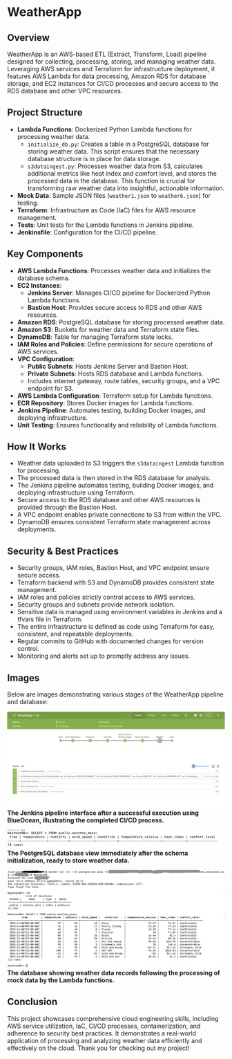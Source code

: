 # WeatherApp

## Overview
WeatherApp is an AWS-based ETL (Extract, Transform, Load) pipeline designed for collecting, processing, storing, and managing weather data. Leveraging AWS services and Terraform for infrastructure deployment, it features AWS Lambda for data processing, Amazon RDS for database storage, and EC2 instances for CI/CD processes and secure access to the RDS database and other VPC resources.

## Project Structure
- **Lambda Functions**: Dockerized Python Lambda functions for processing weather data.
  - `initialize_db.py`: Creates a table in a PostgreSQL database for storing weather data. This script ensures that the necessary database structure is in place for data storage.
  - `s3dataingest.py`: Processes weather data from S3, calculates additional metrics like heat index and comfort level, and stores the processed data in the database. This function is crucial for transforming raw weather data into insightful, actionable information.
- **Mock Data**: Sample JSON files (`weather1.json` to `weather6.json`) for testing.
- **Terraform**: Infrastructure as Code (IaC) files for AWS resource management.
- **Tests**: Unit tests for the Lambda functions in Jenkins pipeline.
- **Jenkinsfile**: Configuration for the CI/CD pipeline.

## Key Components
- **AWS Lambda Functions**: Processes weather data and initializes the database schema.
- **EC2 Instances**:
  - **Jenkins Server**: Manages CI/CD pipeline for Dockerized Python Lambda functions.
  - **Bastion Host**: Provides secure access to RDS and other AWS resources.
- **Amazon RDS**: PostgreSQL database for storing processed weather data.
- **Amazon S3**: Buckets for weather data and Terraform state files.
- **DynamoDB**: Table for managing Terraform state locks.
- **IAM Roles and Policies**: Define permissions for secure operations of AWS services.
- **VPC Configuration**:
  - **Public Subnets**: Hosts Jenkins Server and Bastion Host.
  - **Private Subnets**: Hosts RDS database and Lambda functions.
  - Includes internet gateway, route tables, security groups, and a VPC endpoint for S3.
- **AWS Lambda Configuration**: Terraform setup for Lambda functions.
- **ECR Repository**: Stores Docker images for Lambda functions.
- **Jenkins Pipeline**: Automates testing, building Docker images, and deploying infrastructure.
- **Unit Testing**: Ensures functionality and reliability of Lambda functions.

## How It Works
- Weather data uploaded to S3 triggers the `s3dataingest` Lambda function for processing.
- The processed data is then stored in the RDS database for analysis.
- The Jenkins pipeline automates testing, building Docker images, and deploying infrastructure using Terraform.
- Secure access to the RDS database and other AWS resources is provided through the Bastion Host.
- A VPC endpoint enables private connections to S3 from within the VPC.
- DynamoDB ensures consistent Terraform state management across deployments.

## Security & Best Practices
- Security groups, IAM roles, Bastion Host, and VPC endpoint ensure secure access.
- Terraform backend with S3 and DynamoDB provides consistent state management.
- IAM roles and policies strictly control access to AWS services.
- Security groups and subnets provide network isolation.
- Sensitive data is managed using environment variables in Jenkins and a tfvars file in Terraform.
- The entire infrastructure is defined as code using Terraform for easy, consistent, and repeatable deployments.
- Regular commits to GitHub with documented changes for version control.
- Monitoring and alerts set up to promptly address any issues.

## Images
Below are images demonstrating various stages of the WeatherApp pipeline and database:

![Jenkins Pipeline Success](/Images/JenkinsPipelineSuccess.jpg)
<br>
**The Jenkins pipeline interface after a successful execution using BlueOcean, illustrating the completed CI/CD process.**

![Database after Initialization](/Images/DBafterInitialization.jpg)
<br>
**The PostgreSQL database view immediately after the schema initialization, ready to store weather data.**

![Database after Mock Data Being Processed](/Images/DBafterMockDataBeingProcessed.jpg)
<br>
**The database showing weather data records following the processing of mock data by the Lambda functions.**

## Conclusion
This project showcases comprehensive cloud engineering skills, including AWS service utilization, IaC, CI/CD processes, containerization, and adherence to security best practices. It demonstrates a real-world application of processing and analyzing weather data efficiently and effectively on the cloud. Thank you for checking out my project!
